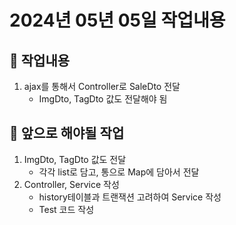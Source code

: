 # 2024년 05년 05일 작업내용

## :turtle: 작업내용
1. ajax를 통해서 Controller로 SaleDto 전달
    - ImgDto, TagDto 값도 전달해야 됨

## :rainbow: 앞으로 해야될 작업
1. ImgDto, TagDto 값도 전달
    - 각각 list로 담고, 통으로 Map에 담아서 전달
2. Controller, Service 작성
    - history테이블과 트랜잭션 고려하여 Service 작성
    - Test 코드 작성
